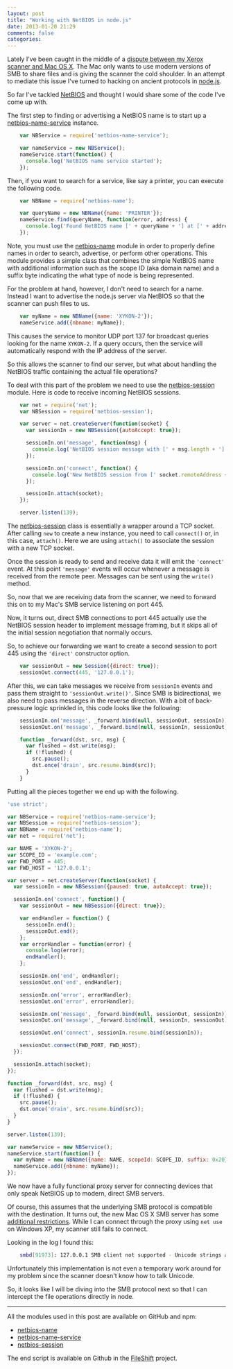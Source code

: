 ```yaml
---
layout: post
title: "Working with NetBIOS in node.js"
date: 2013-01-20 21:29
comments: false
categories: 
---
```


Lately I've been caught in the middle of a [dispute between my Xerox scanner and Mac OS X][].
The Mac only wants to use modern versions of SMB to share
files and is giving the scanner the cold shoulder.  In an attempt to mediate
this issue I've turned to hacking on ancient protocols in [node.js][].

So far I've tackled [NetBIOS][] and thought I would share some of the code
I've come up with.

<!-- more -->

The first step to finding or advertising a NetBIOS name is to start up a
[netbios-name-service][] instance.

``` javascript
    var NBService = require('netbios-name-service');

    var nameService = new NBService();
    nameService.start(function() {
      console.log('NetBIOS name service started');
    });
```

Then, if you want to search for a service, like say a printer, you can
execute the following code.

``` javascript
    var NBName = require('netbios-name');

    var queryName = new NBName({name: 'PRINTER'});
    nameService.find(queryName, function(error, address) {
      console.log('Found NetBIOS name [' + queryName + '] at [' + address + ']');
    });
```

Note, you must use the [netbios-name][] module in order to properly define
names in order to search, advertise, or perform other operations.  This module
provides a simple class that combines the simple NetBIOS name with additional
information such as the scope ID (aka domain name) and a suffix byte indicating
the what type of node is being represented.

For the problem at hand, however, I don't need to search for a name. Instead
I want to advertise the node.js server via NetBIOS so that the scanner can
push files to us.

``` javascript
    var myName = new NBName({name: 'XYKON-2'});
    nameService.add({nbname: myName});
```

This causes the service to monitor UDP port 137 for broadcast queries looking
for the name `XYKON-2`.  If a query occurs, then the service will automatically
respond with the IP address of the server.

So this allows the scanner to find our server, but what about handling the
NetBIOS traffic containing the actual file operations?

To deal with this part of the problem we need to use the [netbios-session][]
module.  Here is code to receive incoming NetBIOS sessions.

``` javascript
    var net = require('net');
    var NBSession = require('netbios-session');

    var server = net.createServer(function(socket) {
      var sessionIn = new NBSession({autoAccept: true});

      sessionIn.on('message', function(msg) {
        console.log('NetBIOS session message with [' + msg.length + '] bytes');
      });

      sessionIn.on('connect', function() {
        console.log('New NetBIOS session from [' socket.remoteAddress + ']');
      });

      sessionIn.attach(socket);
    });

    server.listen(139);
```

The [netbios-session][] class is essentially a wrapper around a TCP socket.
After calling `new` to create a new instance, you need to call `connect()`
or, in this case, `attach()`.  Here we are using `attach()` to associate the
session with a new TCP socket.

Once the session is ready to send and receive data it will emit the `'connect'`
event.  At this point `'message'` events will occur whenever a message is
received from the remote peer.  Messages can be sent using the `write()`
method.

So, now that we are receiving data from the scanner, we need to forward this
on to my Mac's SMB service listening on port 445.

Now, it turns out, direct SMB connections to port 445 actually use the NetBIOS
session header to implement message framing, but it skips all of the initial
session negotiation that normally occurs.

So, to achieve our forwarding we want to create a second session to port
445 using the `'direct'` constructor option.

``` javascript
    var sessionOut = new Session({direct: true});
    sessionOut.connect(445, '127.0.0.1');
```

After this, we can take messages we receive from `sessionIn` events and pass
them straight to `'sessionOut.write()'`.  Since SMB is bidirectional, we also
need to pass messages in the reverse direction.  With a bit of back-pressure
logic sprinkled in, this code looks like the following:

``` javascript
    sessionIn.on('message', _forward.bind(null, sessionOut, sessionIn));
    sessionOut.on('message', _forward.bind(null, sessionIn, sessionOut));

    function _forward(dst, src, msg) {
      var flushed = dst.write(msg);
      if (!flushed) {
        src.pause();
        dst.once('drain', src.resume.bind(src));
      }
    }
```

Putting all the pieces together we end up with the following.

``` javascript netbios-fwd.js http://www.github.com/wanderview/fileshift/blob/master/netbios-fwd.js Source File
'use strict';

var NBService = require('netbios-name-service');
var NBSession = require('netbios-session');
var NBName = require('netbios-name');
var net = require('net');

var NAME = 'XYKON-2';
var SCOPE_ID = 'example.com';
var FWD_PORT = 445;
var FWD_HOST = '127.0.0.1';

var server = net.createServer(function(socket) {
  var sessionIn = new NBSession({paused: true, autoAccept: true});

  sessionIn.on('connect', function() {
    var sessionOut = new NBSession({direct: true});

    var endHandler = function() {
      sessionIn.end();
      sessionOut.end();
    };
    var errorHandler = function(error) {
      console.log(error);
      endHandler();
    };

    sessionIn.on('end', endHandler);
    sessionOut.on('end', endHandler);

    sessionIn.on('error', errorHandler);
    sessionOut.on('error', errorHandler);

    sessionIn.on('message', _forward.bind(null, sessionOut, sessionIn));
    sessionOut.on('message', _forward.bind(null, sessionIn, sessionOut));

    sessionOut.on('connect', sessionIn.resume.bind(sessionIn));

    sessionOut.connect(FWD_PORT, FWD_HOST);
  });

  sessionIn.attach(socket);
});

function _forward(dst, src, msg) {
  var flushed = dst.write(msg);
  if (!flushed) {
    src.pause();
    dst.once('drain', src.resume.bind(src));
  }
}

server.listen(139);

var nameService = new NBService();
nameService.start(function() {
  var myName = new NBName({name: NAME, scopeId: SCOPE_ID, suffix: 0x20});
  nameService.add({nbname: myName});
});
```

We now have a fully functional proxy server for connecting devices that only
speak NetBIOS up to modern, direct SMB servers.

Of course, this assumes that the underlying SMB protocol is compatible
with the destination.  It turns out, the new Mac OS X SMB server has some
[additional restrictions][].  While I can connect through the proxy using
`net use` on Windows XP, my scanner still fails to connect.

Looking in the log I found this:

``` bash
    smbd[91973]: 127.0.0.1 SMB client not supported - Unicode strings are required
```

Unfortunately this implementation is not even a temporary work around
for my problem since the scanner doesn't know how to talk Unicode.

So, it looks like I will be diving into the SMB protocol next so that I can
intercept the file operations directly in node.

---

All the modules used in this post are available on GitHub and npm:

* [netbios-name][]
* [netbios-name-service][]
* [netbios-session][]

The end script is available on Github in the [FileShift][] project.

[dispute between my Xerox scanner and Mac OS X]: /blog/2013/01/13/xerox-plus-apple-equals-equals-equals-node-dot-js/
[node.js]: http://nodejs.org
[NetBIOS]: http://tools.ietf.org/rfc/rfc1001.txt
[netbios-name]: http://www.github.com/wanderview/node-netbios-name#readme
[netbios-name-service]: http://www.github.com/wanderview/node-netbios-name-service#readme
[netbios-session]: http://www.github.com/wanderview/node-netbios-session#readme
[additional restrictions]: http://support.apple.com/kb/HT4698?viewlocale=en_US
[FileShift]: http://www.github.com/wanderview/fileshift
